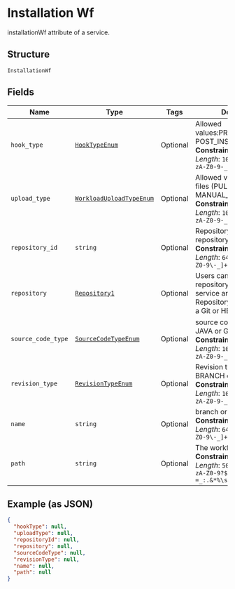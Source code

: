 
# Installation Wf

installationWf attribute of a service.

## Structure

`InstallationWf`

## Fields

| Name | Type | Tags | Description |
|  --- | --- | --- | --- |
| `hook_type` | [`HookTypeEnum`](../../doc/models/hook-type-enum.md) | Optional | Allowed values:PRE_INSTALLATION, POST_INSTALLATION.<br>**Constraints**: *Maximum Length*: `100`, *Pattern*: `^[a-zA-Z0-9-_.]+$` |
| `upload_type` | [`WorkloadUploadTypeEnum`](../../doc/models/workload-upload-type-enum.md) | Optional | Allowed values are: GIT files (PULL_FROM_REPO), MANUAL_UPLOAD.<br>**Constraints**: *Maximum Length*: `100`, *Pattern*: `^[a-zA-Z0-9-_.]+$` |
| `repository_id` | `string` | Optional | Repository ID of an existing repository.<br>**Constraints**: *Maximum Length*: `64`, *Pattern*: `^[a-zA-Z0-9\-_]+$` |
| `repository` | [`Repository1`](../../doc/models/repository-1.md) | Optional | Users can create a repository to maintain service artifacts. Repository would be either a Git or HELM repository. |
| `source_code_type` | [`SourceCodeTypeEnum`](../../doc/models/source-code-type-enum.md) | Optional | source code type can be JAVA or GO.<br>**Constraints**: *Maximum Length*: `100`, *Pattern*: `^[a-zA-Z0-9-_.]+$` |
| `revision_type` | [`RevisionTypeEnum`](../../doc/models/revision-type-enum.md) | Optional | Revision type can be a BRANCH or TAG.<br>**Constraints**: *Maximum Length*: `100`, *Pattern*: `^[a-zA-Z0-9-_.]+$` |
| `name` | `string` | Optional | branch or tag name<br>**Constraints**: *Maximum Length*: `64`, *Pattern*: `^[a-zA-Z0-9\-_]+$` |
| `path` | `string` | Optional | The workflow path.<br>**Constraints**: *Maximum Length*: `500`, *Pattern*: `^[a-zA-Z0-9?$@#()\[\]'!,+\-=_:.&*%\s\/]+$` |

## Example (as JSON)

```json
{
  "hookType": null,
  "uploadType": null,
  "repositoryId": null,
  "repository": null,
  "sourceCodeType": null,
  "revisionType": null,
  "name": null,
  "path": null
}
```

